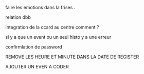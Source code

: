 faire les emotions dans la frises .

relation dbb

integration de la ccard au centre comment ?

si y a que un event ou un seul histo y a une erreur

confirmlation de password




REMOVE LES HEURE ET MINUTE DANS LA DATE DE REGISTER

AJOUTER UN EVEN A CODER